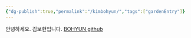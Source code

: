 ```yaml
---
{"dg-publish":true,"permalink":"/kimbohyun/","tags":["gardenEntry"]}
---
```


안녕하세요. 김보현입니다.
[BOHYUN github](https://github.com/boyamie)

